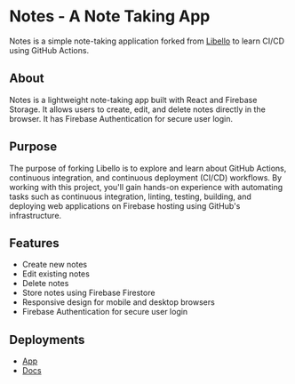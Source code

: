 # Notes - A Note Taking App

Notes is a simple note-taking application forked from [Libello](https://github.com/mvykool/Libello) to learn CI/CD using GitHub Actions.

## About

Notes is a lightweight note-taking app built with React and Firebase Storage. It allows users to create, edit, and delete notes directly in the browser. It has Firebase Authentication for secure user login.

## Purpose

The purpose of forking Libello is to explore and learn about GitHub Actions, continuous integration, and continuous deployment (CI/CD) workflows. By working with this project, you'll gain hands-on experience with automating tasks such as continuous integration, linting, testing, building, and deploying web applications on Firebase hosting using GitHub's infrastructure.

## Features

- Create new notes
- Edit existing notes
- Delete notes
- Store notes using Firebase Firestore
- Responsive design for mobile and desktop browsers
- Firebase Authentication for secure user login

## Deployments

- [App](https://notes-scd.web.app/)
- [Docs](https://masoodghauri.github.io/Notes_CI-CD_SCD_LibelloForked/)
